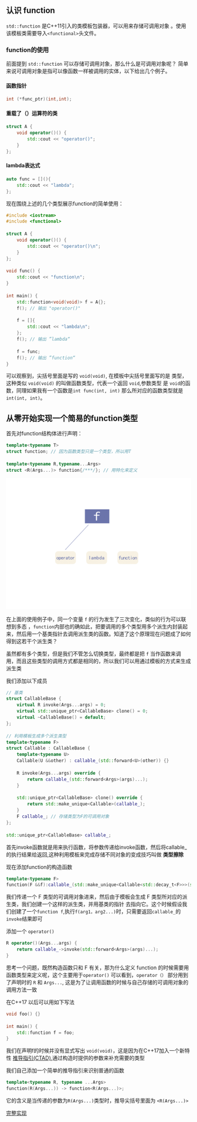 ## 认识 function

`std::function` 是C++11引入的类模板包装器，可以用来存储可调用对象
。使用该模板类需要导入`<functional>`头文件。
### function的使用
前面提到 `std::function` 可以存储可调用对象，那么什么是可调用对象呢？
简单来说可调用对象是指可以像函数一样被调用的实体，以下给出几个例子。

#### 函数指针
~~~cpp
int (*func_ptr)(int,int);
~~~
#### 重载了（）运算符的类
~~~cpp
struct A {
    void operator()() {
        std::cout << "operator()";
    }
};
~~~
#### lambda表达式
~~~cpp
auto func = [](){
    std::cout << "lambda";
};
~~~

现在围绕上述的几个类型展示function的简单使用：
~~~cpp
#include <iostream>
#include <functional>
    
struct A {
    void operator()() {
        std::cout << "operator()\n";
    }
};

void func() {
    std::cout << "function\n";
}

int main() {
    std::function<void(void)> f = A{};
    f(); // 输出 "operator()"
    
    f = []{
        std::cout << "lambda\n";
    };
    f(); // 输出 ”lambda“
    
    f = func;
    f(); // 输出 ”function“
}
~~~

可以观察到，尖括号里面是写的 `void(void)`, 在模板中尖括号里面写的是 类型，这种类似 `void(void)` 的叫做函数类型，代表一个返回 `void`,参数类型
是 `void`的函数，同理如果我有一个函数是`int func(int, int)` 那么所对应的函数类型就是`int(int, int)`。

## 从零开始实现一个简易的function类型

首先对function结构体进行声明：
~~~cpp
template<typename T>
struct function; // 因为函数类型只是一个类型，所以用T

template<typename R,typename...Args>
struct <R(Args...)> function{/***/}; // 用特化来定义
~~~

![](../../img/doc_tinystl_function1.jpg)

在上面的使用例子中，同一个变量 `f` 的行为发生了三次变化，类似的行为可以联想到多态
，`function`内部也的确如此，把要调用的多个类型用多个派生内封装起来，然后用一个基类指针去调用派生类的函数。知道了这个原理现在问题成了如何得到这若干个派生类？


虽然都有多个类型，但是我们不管怎么切换类型，最终都是把 `f` 当作函数来调用，而且这些类型的调用方式都是相同的，所以我们可以用通过模板的方式来生成派生类

我们添加以下成员
~~~cpp
// 基类
struct CallableBase {
    virtual R invoke(Args...args) = 0;
    virtual std::unique_ptr<CallableBase> clone() = 0;
    virtual ~CallableBase() = default;
};

// 利用模板生成多个派生类型
template<typename F>
struct Callable : CallableBase {
    template<typename U>
    Callable(U &&other) : callable_(std::forward<U>(other)) {}

    R invoke(Args...args) override {
        return callable_(std::forward<Args>(args)...);
    }

    std::unique_ptr<CallableBase> clone() override {
        return std::make_unique<Callable>(callable_);
    }
    F callable_; // 存储类型为F的可调用对象
};

std::unique_ptr<CallableBase> callable_;
~~~
首先invoke函数就是用来执行函数，将参数传递给invoke函数，然后将callable_的执行结果给返回,这种利用模板来完成存储不同对象的变成技巧叫做
**类型擦除**

现在添加function的构造函数
~~~cpp
template<typename F>
function(F &&f):callable_(std::make_unique<Callable<std::decay_t<F>>>(std::forward<F>(f))) {}
~~~
我们传递一个 F 类型的可调用对象进来，然后由于模板会生成 F 类型所对应的派生类，我们创建一个这样的派生类，并用基类的指针
去指向它。这个时候假设我们创建了一个`function f`,执行`f(arg1，arg2...)`时，只需要返回`callable_`的`invoke`结果即可

添加一个 `operator()`
~~~cpp
R operator()(Args...args) {
    return callable_->invoke(std::forward<Args>(args)...);
}
~~~
思考一个问题，既然构造函数只和 F 有关，那为什么定义 function 的时候需要用函数类型来定义呢，这个主要用于`operator()`
可以看到，`operator（）` 部分用到了声明时的 `R` 和 `Args...`, 这是为了让调用函数的时候与自己存储的可调用对象的调用方法一致

在C++17 以后可以用如下写法
~~~cpp
void foo() {}

int main() {
    std::function f = foo;
}
~~~
我们在声明f的时候并没有显式写出 `void(void)`，这是因为在C++17加入一个新特性 [推导指引(CTAD)](https://zh.cppreference.com/w/cpp/language/class_template_argument_deduction),通过构造时提供的参数来补充需要的类型

我们自己添加一个简单的推导指引来识别普通的函数
~~~cpp
template<typename R, typename ...Args>
function(R(Args...)) -> function<R(Args...)>;
~~~

它的含义是当传递的参数为`R(Args...)`类型时，推导尖括号里面为 `<R(Args...)>`

[完整实现](https://github.com/M1saka2003/M1sakalib/blob/master/TinySTL/function.h)
